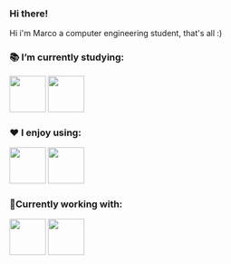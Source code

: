 ### Hi there!
Hi i'm Marco a computer engineering student, that's all :)
<!--
**oppaoppai/oppaoppai** is a ✨ _special_ ✨ repository because its `README.md` (this file) appears on your GitHub profile.

Here are some ideas to get you started:

- 🔭 I’m currently working on ...
- 🌱 I’m currently learning ...
- 👯 I’m looking to collaborate on ...
- 🤔 I’m looking for help with ...
- 💬 Ask me about ...
- 📫 How to reach me: ...
- 😄 Pronouns: ...
- ⚡ Fun fact: ...
-->

### 📚 I’m currently studying:
<img src="https://cdn.jsdelivr.net/gh/devicons/devicon/icons/c/c-original.svg" width="64"/> <img src="https://cdn.jsdelivr.net/gh/devicons/devicon/icons/go/go-original-wordmark.svg" width="64"/>  <!--<img src="https://i.ibb.co/1vgCrKN/ARM-architecture-Logo-wine.png" alt="asm">-->
### ❤️ I enjoy using:
<img src="https://cdn.jsdelivr.net/gh/devicons/devicon/icons/javascript/javascript-original.svg" width="64"/> <img src="https://cdn.jsdelivr.net/gh/devicons/devicon/icons/typescript/typescript-original.svg" width="64"/> <!--<img src="https://cdn.jsdelivr.net/gh/devicons/devicon/icons/python/python-original-wordmark.svg" width="64"/>-->
### 📱Currently working with:
<img src="https://cdn.jsdelivr.net/gh/devicons/devicon/icons/flutter/flutter-original.svg" width="64"/> <img src="https://cdn.jsdelivr.net/gh/devicons/devicon/icons/kotlin/kotlin-original.svg" width="64"/>

<!--<img src="https://seeklogo.com/images/G/go-logo-046185B647-seeklogo.com.png" alt="go" width="64">-->

